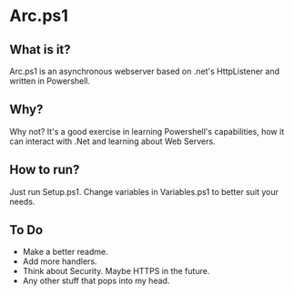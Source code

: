 # Arc.ps1

## What is it?
Arc.ps1 is an asynchronous webserver based on .net's HttpListener and written in Powershell.

## Why?
Why not? It's a good exercise in learning Powershell's capabilities, how it can interact with .Net and learning about Web Servers.

## How to run?
Just run Setup.ps1. Change variables in Variables.ps1 to better suit your needs.

## To Do

- Make a better readme.
- Add more handlers.
- Think about Security. Maybe HTTPS in the future.
- Any other stuff that pops into my head.
